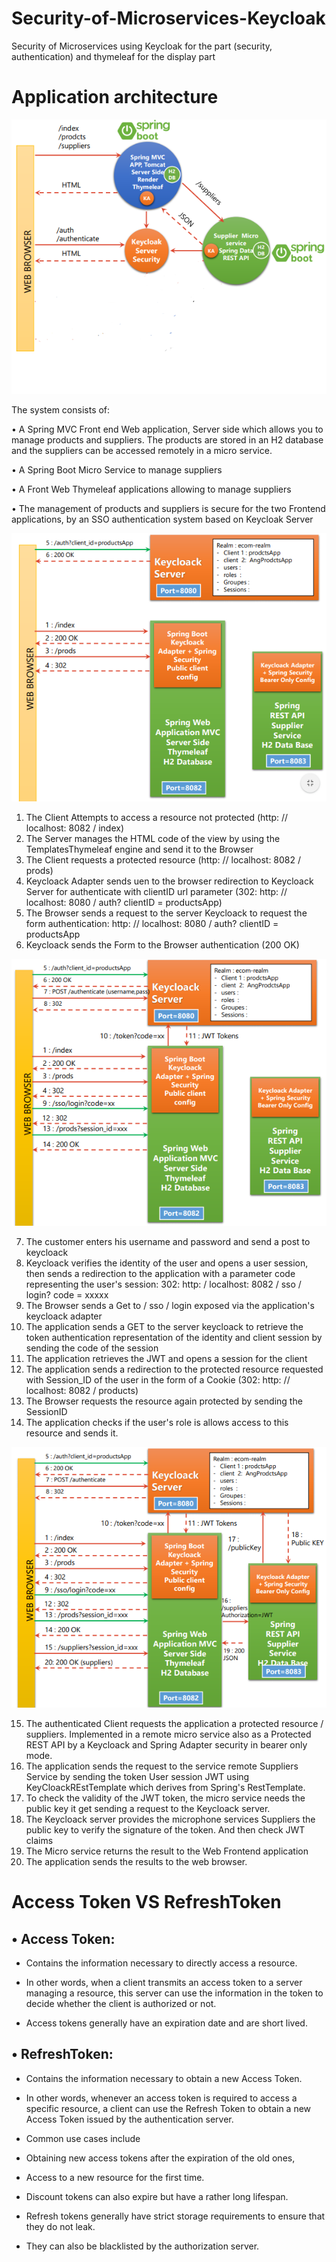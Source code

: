 # Security-of-Microservices-Keycloak
Security of Microservices using Keycloak for the part (security, authentication) and thymeleaf for the display part

# Application architecture

<p align="center">
  <img src="https://github.com/warakiabdelbasset/Security-of-Microservices-Keycloak/blob/master/img/Capture1.PNG">
</p>



The system consists of:

• A Spring MVC Front end Web application, Server side which allows you to manage products and suppliers. The products are stored in an H2 database and the suppliers can be accessed remotely in a micro service.

• A Spring Boot Micro Service to manage suppliers

• A Front Web Thymeleaf applications allowing to manage suppliers

• The management of products and suppliers is secure for the two Frontend applications, by an SSO authentication system based on Keycloak Server


<p align="center">
  <img src="https://github.com/warakiabdelbasset/Security-of-Microservices-Keycloak/blob/master/img/Capture2.PNG">
</p>


1. The Client Attempts to access a resource not protected (http: // localhost: 8082 / index)
2. The Server manages the HTML code of the view by using the TemplatesThymeleaf engine and send it to the Browser
3. The Client requests a protected resource (http: // localhost: 8082 / prods)
4. Keycloack Adapter sends uen to the browser redirection to Keycloack Server for authenticate with clientID url parameter (302: http: // localhost: 8080 / auth? clientID = productsApp)
5. The Browser sends a request to the server Keycloack to request the form authentication: http: // localhost: 8080 / auth? clientID = productsApp
6. Keycloack sends the Form to the Browser authentication (200 OK)

<p align="center">
  <img src="https://github.com/warakiabdelbasset/Security-of-Microservices-Keycloak/blob/master/img/Capture3.PNG">
</p>

7. The customer enters his username and password and send a post to keycloack
8. Keycloack verifies the identity of the user and opens a user session, then sends a redirection to the application with a parameter code representing the user's session: 302: http: / localhost: 8082 / sso / login? code = xxxxx
9. The Browser sends a Get to / sso / login exposed via the application's keycloack adapter
10. The application sends a GET to the server keycloack to retrieve the token authentication representation of the identity and client session by sending the code of the session
11. The application retrieves the JWT and opens a session for the client
12. The application sends a redirection to the protected resource requested with Session_ID of the user in the form of a Cookie (302: http: // localhost: 8082 / products)
13. The Browser requests the resource again protected by sending the SessionID
14. The application checks if the user's role is allows access to this resource and sends it.


<p align="center">
  <img src="https://github.com/warakiabdelbasset/Security-of-Microservices-Keycloak/blob/master/img/Capture4.PNG">
</p>


15. The authenticated Client requests the application a protected resource / suppliers. Implemented in a remote micro service also as a Protected REST API by a Keycloack and Spring Adapter security in bearer only mode.
16. The application sends the request to the service remote Suppliers Service by sending the token User session JWT using KeyCloackREstTemplate which derives from Spring's RestTemplate.
17. To check the validity of the JWT token, the micro service needs the public key it get sending a request to the Keycloack server.
18. The Keycloack server provides the microphone services Suppliers the public key to verify the signature of the token. And then check JWT claims
19. The Micro service returns the result to the Web Frontend application
20. The application sends the results to the web browser.


# Access Token VS RefreshToken

## • Access Token:

   - Contains the information necessary to directly access a resource.

   - In other words, when a client transmits an access token to a server managing a resource, this server can use the information       in the token to decide whether the client is authorized or not.
   - Access tokens generally have an expiration date and are short lived.

## • RefreshToken:

   - Contains the information necessary to obtain a new Access Token.

   - In other words, whenever an access token is required to access a specific resource, a client can use the Refresh Token to           obtain a new Access Token issued by the authentication server.

   - Common use cases include

   - Obtaining new access tokens after the expiration of the old ones,

   - Access to a new resource for the first time.

   - Discount tokens can also expire but have a rather long lifespan.

   - Refresh tokens generally have strict storage requirements to ensure that they do not leak.

   - They can also be blacklisted by the authorization server.
